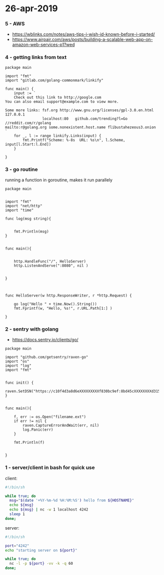 # 26-apr-2019

### 5 - AWS 

- https://wblinks.com/notes/aws-tips-i-wish-id-known-before-i-started/
- https://www.airpair.com/aws/posts/building-a-scalable-web-app-on-amazon-web-services-p1?wed

### 4 - getting links from text

```golang
package main

import "fmt"
import "gitlab.com/golang-commonmark/linkify"

func main() {
	input := `
	Check out this link to http://google.com
You can also email support@example.com to view more.

Some more links: fsf.org http://www.gnu.org/licenses/gpl-3.0.en.html 127.0.0.1
                 localhost:80	github.com/trending?l=Go	//reddit.com/r/golang
mailto:r@golang.org some.nonexistent.host.name flibustahezeous3.onion
`
	for _, l := range linkify.Links(input) {
		fmt.Printf("Scheme: %-8s  URL: %s\n", l.Scheme, input[l.Start:l.End])
	}

}
```

### 3 - go routine

running a function in goroutine, makes it run parallely

```golang
package main


import "fmt"
import "net/http"
import "time"

func log(msg string){


    fmt.Println(msg)
}


func main(){


    http.HandleFunc("/", HelloServer)
    http.ListenAndServe(":8080", nil )


}



func HelloServer(w http.ResponseWriter, r *http.Request) {

    go log("Hello " + time.Now().String())
    fmt.Fprintf(w, "Hello, %s!", r.URL.Path[1:] )

}
```

### 2 - sentry with golang

- https://docs.sentry.io/clients/go/ 

```golang
package main

import "github.com/getsentry/raven-go"
import "os"
import "log"
import "fmt"


func init() {
    raven.SetDSN("https://c10f4d3a8d6eXXXXXXXXXf830bc9ef:8bd45cXXXXXXXXd3154db8f6a2b@sentry.io/000000")
}


func main(){
    
    f, err := os.Open("filename.ext")
    if err != nil {
        raven.CaptureErrorAndWait(err, nil)
        log.Panic(err)
    }

    fmt.Println(f)


}
```

### 1 - server/client in bash for quick use


client:
```bash
#!/bin/sh

while true; do
  msg="$(date '+%Y-%m-%d %H:%M:%S') hello from ${HOSTNAME}"
  echo ${msg}
  echo ${msg} | nc -w 1 localhost 4242
  sleep 1
done;
```


server:
```bash
#!/bin/sh

port="4242"
echo "starting server on ${port}"

while true; do 
  nc -l -p ${port} -vv -k -q 60
done;
```
